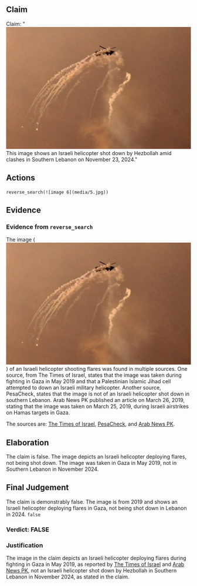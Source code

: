 ## Claim
Claim: "![image 6](media/5.jpg) This image shows an Israeli helicopter shot down by Hezbollah amid clashes in Southern Lebanon on November 23, 2024."

## Actions
```
reverse_search(![image 6](media/5.jpg))
```

## Evidence
### Evidence from `reverse_search`
The image (![image 6](media/5.jpg)) of an Israeli helicopter shooting flares was found in multiple sources. One source, from The Times of Israel, states that the image was taken during fighting in Gaza in May 2019 and that a Palestinian Islamic Jihad cell attempted to down an Israeli military helicopter. Another source, PesaCheck, states that the image is not of an Israeli helicopter shot down in southern Lebanon. Arab News PK published an article on March 26, 2019, stating that the image was taken on March 25, 2019, during Israeli airstrikes on Hamas targets in Gaza.

The sources are: [The Times of Israel](https://www.timesofisrael.com/hamas-tried-to-down-an-idf-helicopter-during-fighting-this-month-report/), [PesaCheck](https://pesacheck.org/archive/2024/12/03), and [Arab News PK](https://www.arabnews.pk/node/1472406/middle-east).


## Elaboration
The claim is false. The image depicts an Israeli helicopter deploying flares, not being shot down. The image was taken in Gaza in May 2019, not in Southern Lebanon in November 2024.


## Final Judgement
The claim is demonstrably false. The image is from 2019 and shows an Israeli helicopter deploying flares in Gaza, not being shot down in Lebanon in 2024. `false`

### Verdict: FALSE

### Justification
The image in the claim depicts an Israeli helicopter deploying flares during fighting in Gaza in May 2019, as reported by [The Times of Israel](https://www.timesofisrael.com/hamas-tried-to-down-an-idf-helicopter-during-fighting-this-month-report/) and [Arab News PK](https://www.arabnews.pk/node/1472406/middle-east), not an Israeli helicopter shot down by Hezbollah in Southern Lebanon in November 2024, as stated in the claim.
